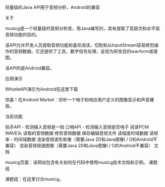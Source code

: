 轻量级的Java API用于音频分析，Android的兼容

关于

musicg是一个轻量级的音频分析库，用Java编写的，具有提取了高层次和水平低音频功能的目的。

该API允许开发人员提取音频功能和喜欢阅读，切割和从InputStream容易修剪操作的音频数据。它还提供了工具，数字信号处理，呈现为研发目的wavform或谱图。

该API的是Android兼容。

应用演示

WhistleAPI演示为Android在这里下载

惊喜！在Android Market：侦听一个哨子和响应用户定义的图像显示和声音播放。

当前功能

拍手API - 检测输入音频是一拍
口哨API - 检测输入音频是否哨子
阅读PCM WAVE头
读取的音频数据
修剪音频数据
保存编辑音频文件
读幅度时域数据
读频率 - 时间域数据
渲染音频波形影像（需要Java 2D和Java图像I / O的Andr​​oid不兼容）
渲染音频频谱图像（需要Java 2D和Java图像I / O的Andr​​oid不兼容）
文档

musicg页面：该网站包含有关如何在代码中使用musicg技术文档和示例。
课题组

课题组：在这里讨论musicg。
